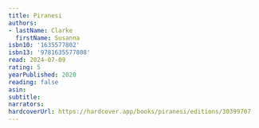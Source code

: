 ```yaml
---
title: Piranesi
authors:
- lastName: Clarke
  firstName: Susanna
isbn10: '1635577802'
isbn13: '9781635577808'
read: 2024-07-09
rating: 5
yearPublished: 2020
reading: false
asin:
subtitle:
narrators:
hardcoverUrl: https://hardcover.app/books/piranesi/editions/30399707
---
```

